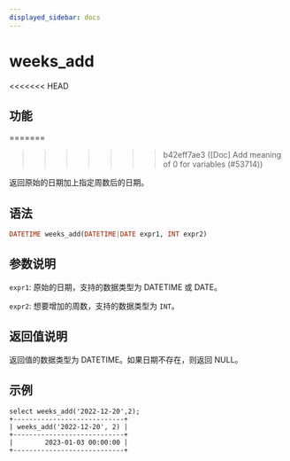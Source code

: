 ```yaml
---
displayed_sidebar: docs
---
```


# weeks_add

<<<<<<< HEAD
## 功能
=======

>>>>>>> b42eff7ae3 ([Doc] Add meaning of 0 for variables (#53714))

返回原始的日期加上指定周数后的日期。

## 语法

```Haskell
DATETIME weeks_add(DATETIME|DATE expr1, INT expr2)
```

## 参数说明

`expr1`: 原始的日期，支持的数据类型为 DATETIME 或 DATE。

`expr2`: 想要增加的周数，支持的数据类型为 `INT`。

## 返回值说明

返回值的数据类型为 DATETIME。如果日期不存在，则返回 NULL。

## 示例

```Plain Text
select weeks_add('2022-12-20',2);
+----------------------------+
| weeks_add('2022-12-20', 2) |
+----------------------------+
|        2023-01-03 00:00:00 |
+----------------------------+
```
